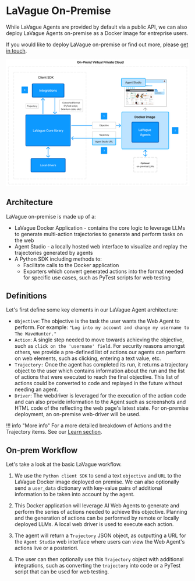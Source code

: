 # LaVague On-Premise

While LaVague Agents are provided by default via a public API, we can also deploy LaVague Agents on-premise as a Docker image for entreprise users.

If you would like to deploy LaVague on-premise or find out more, please [get in touch](https://www.lavague.ai/contact).

![LaVague Workflow](https://raw.githubusercontent.com/lavague-ai/LaVague/drafting-some-docs/docs/assets/architecture-on-prem.png)

## Architecture

LaVague on-premise is made up of a:

- LaVague Docker Application - contains the core logic to leverage LLMs to generate multi-action trajectories to generate and perform tasks on the web
- Agent Studio - a locally hosted web interface to visualize and replay the trajectories generated by agents
- A Python SDK including methods to:
    - Facilitate calls to the Docker application
    - Exporters which convert generated actions into the format needed for specific use cases, such as PyTest scripts for web testing

## Definitions

Let's first define some key elements in our LaVague Agent architecture:

- `Objective`: The objective is the task the user wants the Web Agent to perform. For example: `"Log into my account and change my username to The WaveHunter."`
- `Action`: A single step needed to move towards achieving the objective, such as `click on the 'username' field`. For security reasons amongst others, we provide a pre-defined list of actions our agents can perform on web elements, such as clicking, entering a text value, etc.
- `Trajectory:` Once the agent has completed its run, it returns a trajectory object to the user which contains information about the run and the list of actions that were executed to reach the final objective. This list of actions could be converted to code and replayed in the future without needing an agent.
- `Driver`: The webdriver is leveraged for the execution of the action code and can also provide information to the Agent such as screenshots and HTML code of the reflecting the web page's latest state. For on-premise deployment, an on-premise web-driver will be used.

!!! info "More info"
    For a more detailed breakdown of Actions and the Trajectory items. See our [Learn section]().

## On-prem Workflow

Let's take a look at the basic LaVague workflow.

1. We use the `Python client SDK` to send a text `objective` and `URL` to the LaVague Docker image deployed on premise. We can also optionally send a `user_data` dictionary with key-value pairs of additional information to be taken into account by the agent.

2. This Docker application will leverage AI Web Agents to generate and perform the series of actions needed to achieve this objective. Planning and the generation of actions can be performed by remote or locally deployed LLMs. A local web driver is used to execute each action.

3. The agent will return a `Trajectory` JSON object, as outputting a URL for the `Agent Studio` web interface where users can view the Web Agent's actions live or a posteriori. 

4. The user can then optionally use this `Trajectory` object with additional integrations, such as converting the `trajectory` into code or a PyTest script that can be used for web testing.